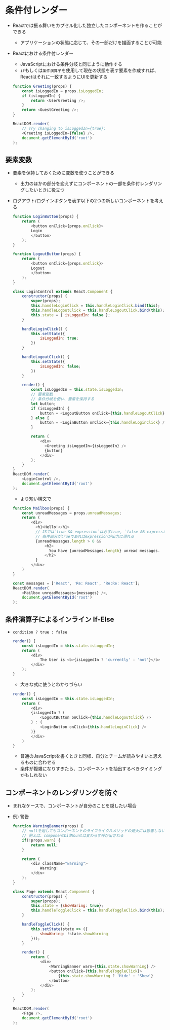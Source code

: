 # 条件付レンダー

* Reactでは振る舞いをカプセル化した独立したコンポーネントを作ることができる
    + アプリケーションの状態に応じて、その一部だけを描画することが可能

* Reactにおける条件付レンダー
    + JavaScriptにおける条件分岐と同じように動作する
    + `if`もしくは`条件演算子`を使用して現在の状態を表す要素を作成すれば、Reactはそれに一致するようにUIを更新する
    ```javascript
    function Greeting(props) {
        const isLoggedIn = props.isLoggedIn;
        if (isLoggedIn) {
            return <UserGreeting />;
        }
        return <GuestGreeting />;
    }

    ReactDOM.render(
        // Try changing to isLoggedIn={true};
        <Greeting isLoggedIn={false} />,
        document.getElementById('root')
    );
    ```

## 要素変数

* 要素を保持しておくために変数を使うことができる
    + 出力のほかの部分を変えずにコンポーネントの一部を条件付レンダリングしたいときに役立つ

* ログアウト/ログインボタンを表す以下の2つの新しいコンポーネントを考える
    ```javascript
    function LoginButton(props) {
        return (
            <button onClick={props.onClick}>
            Login
            </button>
        );
    }

    function LogoutButton(props) {
        return (
            <button onClick={props.onClick}>
            Logout
            </button>
        );
    }
    ```
    ```javascript
    class LoginControl extends React.Component {
        constructor(props) {
            super(props);
            this.handleLoginClick = this.handleLoginClick.bind(this);
            this.handleLogoutClick = this.handleLogoutClick.bind(this);
            this.state = { isLoggedIn: false };
        }

        handleLoginClick() {
            this.setState({
                isLoggedIn: true;
            })
        }

        handleLogoutClick() {
            this.setState({
                isLoggedIn: false;
            })
        }

        render() {
            const isLoggedIn = this.state.isLoggedIn;
            // 要素変数
            // 条件分岐を使い、要素を保持する
            let button;
            if (isLoggedIn) {
                button = <LogoutButton onClick={this.handleLogoutClick} />;
            } else {
                button = <LoginButton onClick={this.handleLoginClick} />;
            }

            return (
                <div>
                  <Greeting isLoggedIn={isLoggedIn} />
                  {button}
                </div>
            );
        }
    }
    ReactDOM.render(
        <LoginControl />,
        document.getElementById('root')
    );
    ```
    + より短い構文で
    ```javascript
    function Mailbox(props) {
        const unreadMessages = props.unreadMessages;
        return (
            <div>
              <h1>Hello!</h1>
              // JSでは`true && expression`は必ずtrue, `false && expression`は必ずfalse
              // 条件部分がtrueであればexpressionが出力に現れる
              {unreadMessages.length > 0 &&
                  <h2>
                    You have {unreadMessages.length} unread messages.
                  </h2>
              }
            </div>
        )
    }

    const messages = ['React', 'Re: React', 'Re:Re: React'];
    ReactDOM.render(
        <Mailbox unreadMessages={messages} />,
        document.getElementById('root')
    );
    ```

## 条件演算子によるインライン If-Else

* `condition ? true : false`
    ```javascript
    render() {
        const isLoggedIn = this.state.isLoggedIn;
        return (
            <div>
                The User is <b>{isLoggedIn ? 'currently' : 'not'}</b> 
            </div>
        );
    }
    ```
    + 大きな式に使うとわかりづらい
    ```javascript
    render() {
        const isLoggedIn = this.state.isLoggedIn;
        return (
            <div>
            {isLoggedIn ? (
                <LogoutButton onClick={this.handleLogoutClick} />
            ) : (
                <LoginButton onClick={this.handleLoginClick} />
            )}
            </div>
        )
    }
    ```
    + 普通のJavaScriptを書くときと同様、自分とチームが読みやすいと思えるものに合わせる
    + 条件が複雑になりすぎたら、コンポーネントを抽出するべきタイミングかもしれない

## コンポーネントのレンダリングを防ぐ

* まれなケースで、コンポーネントが自分のことを隠したい場合

* 例) 警告
    ```javascript
    function WarningBanner(props) {
        // nullを返してもコンポーネントのライフサイクルメソッドの発火には影響しない
        // 例えば、componentDidMountは変わらず呼び出される
        if(!props.warn) {
            return null;
        }

        return (
            <div className="warning">
                Warning!
            </div>
        );
    }

    class Page extends React.Component {
        constructor(props) {
            super(props);
            this.state = {showWaring: true};
            this.handleToggleClick = this.handleToggleClick.bind(this);
        }

        handleToggleClick() {
            this.setState(state => ({
                showWaring: !state.showWarning
            }));
        }

        render() {
            return (
                <div>
                    <WarningBanner warn={this.state.showWarning} />
                    <button onClick={this.handleToggleClick}>
                        {this.state.showWarning ? 'Hide' : 'Show'}
                    </button>
                </div>
            );
        }
    }

    ReactDOM.render(
        <Page />,
        document.getElementById('root')
    );
    ```